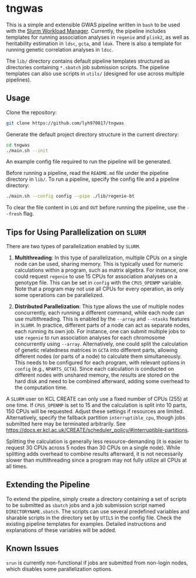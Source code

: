 # tngwas

This is a simple and extensible GWAS pipeline written in `bash` to be used with
the [Slurm Workload Manager](https://slurm.schedmd.com/overview.html).
Currently, the pipeline includes templates for running association analyses in
`regenie` and `plink2`, as well as heritability estimation in `ldsc`, `gcta`,
and `ldak`. There is also a template for running genetic correlation analyses
in `ldsc`.

The `lib/` directory contains default pipeline templates structured as
directories containing `*.sbatch` job submission scripts. The pipeline
templates can also use scripts in `utils/` (designed for use across multiple
pipelines).

## Usage

Clone the repository:

```bash
git clone https://github.com/lyh970817/tngwas
```

Generate the default project directory structure in the current directory:

```bash
cd tngwas
./main.sh --init
```

An example config file required to run the pipeline will be generated. 

Before running a pipeline, read the `README.md` file under the pipeline
directory in `lib/`. To run a pipeline, specify the config file and a pipeline
directory:

```bash
./main.sh --config config --pipe ./lib/regenie-bt
```

To clear the file content in `LOG` and `OUT` before running the pipeline, use the `--fresh` flag.

## Tips for Using Parallelization on `SLURM`

There are two types of parallelization enabled by `SLURM`.

1. **Multithreading**: In this type of parallelization, multiple CPUs on a
   single node can be used, sharing memory. This is typically used for numeric
   calculations within a program, such as matrix algebra. For instance, one
   could request `regenie` to use 15 CPUs for association analyses on a
   genotype file. This can be set in `config` with the `CPUS_OPENMP` variable.
   Note that a program may not use all CPUs for every operation, as only some
   operations can be parallelized.

2. **Distributed Parallelization**: This type allows the use of multiple nodes
   concurrently, each running a different command, while each node can use
   multithreading. This is enabled by the `--array` and `--ntasks` features in
   `SLURM`. In practice, different parts of a node can act as separate nodes,
   each running its own job. For instance, one can submit multiple jobs to use
   `regenie` to run association analyses for each chromosome concurrently using
   `--array`. Alternatively, one could split the calculation of genetic
   relatedness matrices in `GCTA` into different parts, allowing different
   nodes (or parts of a node) to calculate them simultaneously. This needs to
   be configured for each program, with relevant options in `config` (e.g.,
   `NPARTS_GCTA`). Since each calculation is conducted on different nodes with
   unshared memory, the results are stored on the hard disk and need to be
   combined afterward, adding some overhead to the computation time.

A `SLURM` user on KCL CREATE can only use a fixed number of CPUs (255) at one time.
If `CPUS_OPENMP` is set to 15 and the calculation is split into 10 parts, 150
CPUs will be requested. Adjust these settings if resources are limited.
Alternatively, specify the fallback partition `interruptible_cpu`, though jobs
submitted here may be terminated arbitrarily. See
https://docs.er.kcl.ac.uk/CREATE/scheduler_policy/#interruptible-partitions.

Splitting the calculation is generally less resource-demanding (it is easier to
request 30 CPUs across 5 nodes than 30 CPUs on a single node). While splitting
adds overhead to combine results afterward, it is not necessarily slower than
multithreading since a program may not fully utilize all CPUs at all times.

## Extending the Pipeline

To extend the pipeline, simply create a directory containing a set of scripts
to be submitted as `sbatch` jobs and a job submission script named
`DIRECTORYNAME.sbatch`. The scripts can use several predefined variables and
sharable scripts in the directory set by `UTILS` in the config file. Check the
existing pipeline templates for examples. Detailed instructions and
explanations of these variables will be added.

## Known Issues

`srun` is currently non-functional if jobs are submitted from non-login nodes,
which disables some parallelization options.
